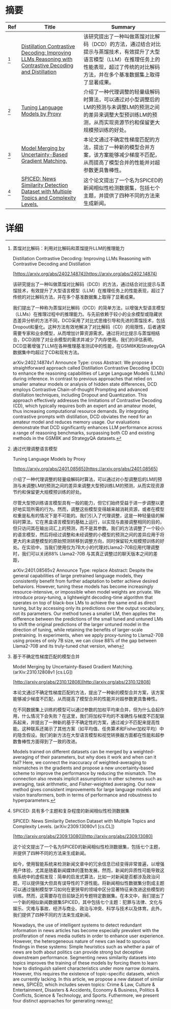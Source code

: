 # 摘要

| Ref | Title | Summary |
| --- | --- | --- |
| [^1] | [Distillation Contrastive Decoding: Improving LLMs Reasoning with Contrastive Decoding and Distillation](https://arxiv.org/abs/2402.14874) | 该研究提出了一种叫做蒸馏对比解码（DCD）的方法，通过结合对比提示与蒸馏技术，有效提升了大型语言模型（LLM）在推理任务上的性能表现，超过了传统的对比解码方法，并在多个基准数据集上取得了显著成果。 |
| [^2] | [Tuning Language Models by Proxy](https://arxiv.org/abs/2401.08565) | 介绍了一种代理调整的轻量级解码时算法，可以通过对小型调整后的LM的预测与未调整LM的预测之间的差异来调整大型预训练LM的预测，从而实现资源节约和保留更大规模预训练的好处。 |
| [^3] | [Model Merging by Uncertainty-Based Gradient Matching.](http://arxiv.org/abs/2310.12808) | 本论文通过不确定性梯度匹配的方法，提出了一种新的模型合并方案，该方案能够减少梯度不匹配，从而提高了模型合并的性能并对超参数更具鲁棒性。 |
| [^4] | [SPICED: News Similarity Detection Dataset with Multiple Topics and Complexity Levels.](http://arxiv.org/abs/2309.13080) | 这个论文提出了一个名为SPICED的新闻相似性检测数据集，包括七个主题，并提供了四种不同的方法来生成新闻。 |

# 详细

[^1]: 蒸馏对比解码：利用对比解码和蒸馏提升LLM的推理能力

    Distillation Contrastive Decoding: Improving LLMs Reasoning with Contrastive Decoding and Distillation

    [https://arxiv.org/abs/2402.14874](https://arxiv.org/abs/2402.14874)

    该研究提出了一种叫做蒸馏对比解码（DCD）的方法，通过结合对比提示与蒸馏技术，有效提升了大型语言模型（LLM）在推理任务上的性能表现，超过了传统的对比解码方法，并在多个基准数据集上取得了显著成果。

    

    我们提出了一种称为蒸馏对比解码（DCD）的简单方法，以增强大型语言模型（LLMs）在推理过程中的推理能力。与先前依赖于较小的业余模型或隐藏状态差异分析的方法不同，DCD采用了对比式思维引导和先进的蒸馏技术，包括Dropout和量化。这种方法有效地解决了对比解码（CD）的局限性，后者通常需要专家和业余模型，从而增加计算资源需求。通过将对比提示与蒸馏相结合，DCD消除了对业余模型的需求并减少了内存使用。我们的评估表明，DCD显著增强了LLM在各种推理基准测试中的性能，在GSM8K和StrategyQA数据集中均超过了CD和现有方法。

    arXiv:2402.14874v1 Announce Type: cross  Abstract: We propose a straightforward approach called Distillation Contrastive Decoding (DCD) to enhance the reasoning capabilities of Large Language Models (LLMs) during inference. In contrast to previous approaches that relied on smaller amateur models or analysis of hidden state differences, DCD employs Contrastive Chain-of-thought Prompting and advanced distillation techniques, including Dropout and Quantization. This approach effectively addresses the limitations of Contrastive Decoding (CD), which typically requires both an expert and an amateur model, thus increasing computational resource demands. By integrating contrastive prompts with distillation, DCD obviates the need for an amateur model and reduces memory usage. Our evaluations demonstrate that DCD significantly enhances LLM performance across a range of reasoning benchmarks, surpassing both CD and existing methods in the GSM8K and StrategyQA datasets.
    
[^2]: 通过代理调整语言模型

    Tuning Language Models by Proxy

    [https://arxiv.org/abs/2401.08565](https://arxiv.org/abs/2401.08565)

    介绍了一种代理调整的轻量级解码时算法，可以通过对小型调整后的LM的预测与未调整LM的预测之间的差异来调整大型预训练LM的预测，从而实现资源节约和保留更大规模预训练的好处。

    

    尽管大型预训练语言模型具有一般的能力，但它们始终受益于进一步调整以更好地实现所需的行为。然而，调整这些模型变得越来越消耗资源，或者在模型权重是私有的情况下是不可能的。我们引入了代理调整，这是一种轻量级的解码时算法，它在黑盒语言模型的基础上运行，以实现与直接调整相同的目的，但只访问其在输出词汇上的预测，而不是其参数。我们的方法调整了一个较小的语言模型，然后将经过调整和未经调整的小模型的预测之间的差异应用于将更大的未调整模型的原始预测转移到调整方向，同时保留较大规模预训练的好处。在实验中，当我们使用仅为7B大小的代理对Llama2-70B应用代理调整时，我们可以关闭88% Llama2-70B 与其真正调整过的聊天版本之间的差距，

    arXiv:2401.08565v2 Announce Type: replace  Abstract: Despite the general capabilities of large pretrained language models, they consistently benefit from further adaptation to better achieve desired behaviors. However, tuning these models has become increasingly resource-intensive, or impossible when model weights are private. We introduce proxy-tuning, a lightweight decoding-time algorithm that operates on top of black-box LMs to achieve the same end as direct tuning, but by accessing only its predictions over the output vocabulary, not its parameters. Our method tunes a smaller LM, then applies the difference between the predictions of the small tuned and untuned LMs to shift the original predictions of the larger untuned model in the direction of tuning, while retaining the benefits of larger-scale pretraining. In experiments, when we apply proxy-tuning to Llama2-70B using proxies of only 7B size, we can close 88% of the gap between Llama2-70B and its truly-tuned chat version, when 
    
[^3]: 基于不确定性梯度匹配的模型合并

    Model Merging by Uncertainty-Based Gradient Matching. (arXiv:2310.12808v1 [cs.LG])

    [http://arxiv.org/abs/2310.12808](http://arxiv.org/abs/2310.12808)

    本论文通过不确定性梯度匹配的方法，提出了一种新的模型合并方案，该方案能够减少梯度不匹配，从而提高了模型合并的性能并对超参数更具鲁棒性。

    

    在不同数据集上训练的模型可以通过参数的加权平均来合并，但为什么会起作用，什么情况下会失败？在这里，我们将加权平均的不准确性与梯度不匹配联系起来，并提出了一种新的基于不确定性的方案，通过减少不匹配来提高性能。这种联系还揭示了其他方案（如平均值、任务算术和Fisher加权平均）中的隐含假设。我们的新方法在大型语言模型和视觉转换器方面都在性能和超参数鲁棒性方面得到了一致的改进。

    Models trained on different datasets can be merged by a weighted-averaging of their parameters, but why does it work and when can it fail? Here, we connect the inaccuracy of weighted-averaging to mismatches in the gradients and propose a new uncertainty-based scheme to improve the performance by reducing the mismatch. The connection also reveals implicit assumptions in other schemes such as averaging, task arithmetic, and Fisher-weighted averaging. Our new method gives consistent improvements for large language models and vision transformers, both in terms of performance and robustness to hyperparameters.
    
[^4]: SPICED: 具有多个主题和复杂程度的新闻相似性检测数据集

    SPICED: News Similarity Detection Dataset with Multiple Topics and Complexity Levels. (arXiv:2309.13080v1 [cs.CL])

    [http://arxiv.org/abs/2309.13080](http://arxiv.org/abs/2309.13080)

    这个论文提出了一个名为SPICED的新闻相似性检测数据集，包括七个主题，并提供了四种不同的方法来生成新闻。

    

    如今，使用智能系统来检测新闻文章中的冗余信息已经变得非常普遍，以增强用户体验，尤其是随着新闻媒体的蓬勃发展。然而，新闻的异质性可能导致这些系统中的虚假发现：简单的启发式算法，比如一对新闻是否都涉及政治问题，可以提供强大但具有误导性的下游性能。将新闻相似性数据集分割成主题可以通过强制模型学习如何在更狭窄的领域中区分显著特征来改进这些模型的训练。然而，这需要存在目前缺乏的专题特定数据集。在本文中，我们提出了一个新的相似新闻数据集SPICED，其中包括七个主题：犯罪与法律、文化与娱乐、灾难与事故、经济与商业、政治与冲突、科学与技术以及体育。此外，我们提供了四种不同的方法来生成新闻。

    Nowadays, the use of intelligent systems to detect redundant information in news articles has become especially prevalent with the proliferation of news media outlets in order to enhance user experience. However, the heterogeneous nature of news can lead to spurious findings in these systems: Simple heuristics such as whether a pair of news are both about politics can provide strong but deceptive downstream performance. Segmenting news similarity datasets into topics improves the training of these models by forcing them to learn how to distinguish salient characteristics under more narrow domains. However, this requires the existence of topic-specific datasets, which are currently lacking. In this article, we propose a new dataset of similar news, SPICED, which includes seven topics: Crime & Law, Culture & Entertainment, Disasters & Accidents, Economy & Business, Politics & Conflicts, Science & Technology, and Sports. Futhermore, we present four distinct approaches for generating news 
    

